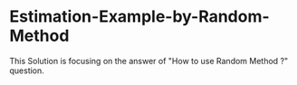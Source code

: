 # Estimation-Example-by-Random-Method
This Solution is focusing on the answer of "How to use Random Method ?" question.

